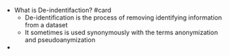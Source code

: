 - What is De-indentifaction? #card
	- De-identification is the process of removing identifying information from a dataset
	- It sometimes is used synonymously with the terms anonymization and pseudoanymization
-
